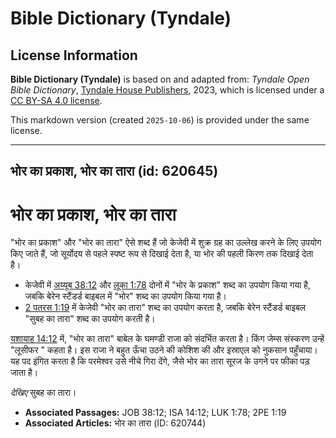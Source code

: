 # Bible Dictionary (Tyndale)

## License Information

**Bible Dictionary (Tyndale)** is based on and adapted from: _Tyndale Open Bible Dictionary_, [Tyndale House Publishers](https://tyndaleopenresources.com/), 2023, which is licensed under a [CC BY-SA 4.0 license](https://creativecommons.org/licenses/by-sa/4.0/legalcode.en).

This markdown version (created `2025-10-06`) is provided under the same license.



--------------------------------

## भोर का प्रकाश, भोर का तारा (id: 620645)

भोर का प्रकाश, भोर का तारा
==========================

"भोर का प्रकाश" और "भोर का तारा"  ऐसे शब्द हैं जो केजेवी में शुक्र ग्रह का उल्लेख करने के लिए उपयोग किए जाते हैं, जो सूर्योदय से पहले स्पष्ट रूप से दिखाई देता है, या भोर की पहली किरण तक दिखाई देता है। 

* केजेवी में [अय्यूब 38:12](https://ref.ly/Job38:12) और [लूका 1:78](https://ref.ly/Luke1:78) दोनों में "भोर के प्रकाश" शब्द का उपयोग किया गया है, जबकि बेरेन स्टैंडर्ड बाइबल में "भोर" शब्द का उपयोग किया गया है।
* [2 पतरस 1:19](https://ref.ly/2Pet1:19) में केजेवी "भोर का तारा" शब्द का उपयोग करता है, जबकि बेरेन स्टैंडर्ड बाइबल "सुबह का तारा" शब्द का उपयोग करती है।

[यशायाह 14:12](https://ref.ly/Isa14:12) में, "भोर का तारा" बाबेल के घमण्डी राजा को संदर्भित करता है। किंग जेम्स संस्करण उन्हें "लूसीफर " कहता है। इस राजा ने बहुत ऊँचा उठने की कोशिश की और इस्राएल को नुकसान पहुँचाया। यह पद इंगित करता है कि परमेश्वर उसे नीचे गिरा देंगे, जैसे भोर का तारा सूरज के उगने पर फीका पड़ जाता है।

*देखिए* सुबह का तारा।

* **Associated Passages:** JOB 38:12; ISA 14:12; LUK 1:78; 2PE 1:19
* **Associated Articles:** भोर का तारा (ID: 620744)

